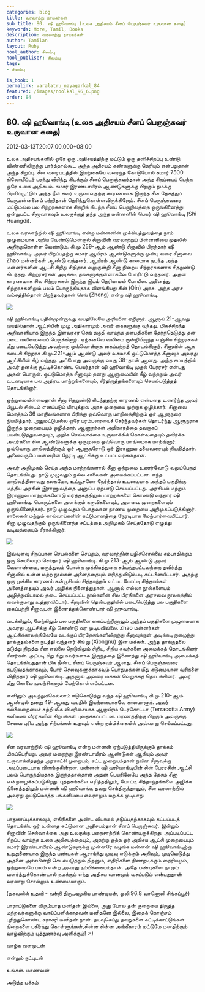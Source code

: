 ```yaml
---
categories: blog
title: வரலாற்று நாயகர்கள்
sub_title: 80. ஷி ஹூவாங்டி (உலக அதிசயம் சீனப் பெருஞ்சுவர் உருவான கதை)
keywords: More, Tamil, Books
description: வரலாற்று நாயகர்கள்
author: Tamilan
layout: Ruby
nool_author: சிலம்பு
nool_publiser: சிலம்பு
tags:
- சிலம்பு

is_book: 1
permalink: varalatru_nayagarkal_84
featured: /images/noolkal_96_6.png
order: 84
---
```



## 80. ஷி ஹூவாங்டி (உலக அதிசயம் சீனப் பெருஞ்சுவர் உருவான கதை)

2012-03-13T20:07:00.000+08:00

உலக அதிசயங்களில் ஒரே ஒரு அதிசயத்திற்கு மட்டும் ஒரு தனிச்சிறப்பு உண்டு. விண்ணிலிருந்து பார்த்தால்கூட அந்த அதிசயம் கண்களுக்கு தெரியும் என்பதுதான் அந்த சிறப்பு. சீன வரைபடத்தில் இயற்கையே வரைந்த கோடுபோல் சுமார் 7500 கிலோமீட்டர் பரந்து விரிந்து கிடக்கும் சீனப் பெருஞ்சுவர்தான் அந்த சிறப்பைப் பெற்ற ஒரே உலக அதிசயம். சுமார் இரண்டாயிரம் ஆண்டுகளுக்கு பிறகும் நமக்கு பிரமிப்பூட்டும் அந்த நீள் சுவர் உருவாவதற்கு காரணமாக இருந்த சீன தேசத்துப் பெருமன்னனைப் பற்றிதான் தெரிந்துகொள்ளவிருக்கிறோம். சீனப் பெருஞ்சுவரை மட்டுமல்ல பல சிற்றரசுகளாக சிதறிக் கிடந்த சீனப் பெருநிலத்தை ஒருங்கினைத்து ஒன்றுபட்ட சீனாவாகவும் உலகுக்குத் தந்த அந்த மன்னனின் பெயர் ஷி ஹூவாங்டி (Shi Huangdi).

உலக வரலாற்றில் ஷி ஹூவாங்டி என்ற மன்னனின் முக்கியத்துவத்தை நாம் முழுமையாக அறிய வேண்டுமென்றால் சீனாவின் வரலாற்றுப் பின்னனியை முதலில் அறிந்துகொள்ள வேண்டும். கி.மு 259-ஆம் ஆண்டு சீனாவில் பிறந்தார் ஷி ஹூவாங்டி. அவர் பிறப்பதற்கு சுமார் ஆயிரம் ஆண்டுகளுக்கு முன்பு வரை சீனாவை Zhao மன்னர்கள் ஆண்டு வந்தனர். ஆயிரம் ஆண்டு காலமாக நடந்த அந்த மன்னர்களின் ஆட்சி சிறிது சிறிதாக வலுகுன்றி சீனா நிறைய சிற்றரசுகளாக சிதறுண்டு கிடந்தது. சிற்றரசர்கள் அடிக்கடி தங்களுக்குள்ளாகவே போரிட்டு வந்தனர். அதன் காரணமாக சில சிற்றரசுகள் இருந்த இடம் தெரியாமல் போயின. அனைத்து சிற்றரசுகளிலும் பலம் பொருந்தியதாக விளங்கியது சின் (Qin) அரசு. அந்த அரச வம்சத்தில்தான் பிறந்தவர்தான் செங் (Zheng) என்ற ஷி ஹூவாங்டி.

![](http://2.bp.blogspot.com/-0WSr21JDRI8/T182KO_JaLI/AAAAAAAABMA/_BgHI92Ehb8/s1600/61xkBPT-YpL._SL500_AA300_.jpg)

ஷி ஹூவாங்டி பதின்மூன்றாவது வயதிலேயே அரியனை ஏறினார். ஆனால் 21-ஆவது வயதில்தான் ஆட்சியின் முழு அதிகாரமும் அவர் கைகளுக்கு வந்தது. மிகச்சிறந்த அறிவாளியாக இருந்த இளவரசர் செங் தகுதி வாய்ந்த தளபதிகளை தேர்ந்தெடுத்து தன் படை வலிமையைப் பெருக்கினார். ஏற்கனவே வலிமை குன்றியிருந்த எஞ்சிய சிற்றரசுகள் மீது படையெடுத்து அவற்றை ஒவ்வொன்றாக கைப்பற்றத் தொடங்கினார். சீனாவின் ஆக கடைசி சிற்றரசு கி.மு.221-ஆம் ஆண்டு அவர் வசமாகி ஒட்டுமொத்த சீனாவும் அவரது ஆட்சியின் கீழ் வந்தது. அப்போது அவருக்கு வயது 38-தான் ஆனது. அந்த சமயத்தில் அவர் தனக்கு சூட்டிக்கொண்ட பெயர்தான் ஷி ஹூவாங்டி முதல் பேரரசர் என்பது அதன் பொருள். ஒட்டுமொத்த சீனாவும் தனது ஆளுமையின் கீழ் வந்ததும் அவர் உடனடியாக பல அதிரடி மாற்றங்களையும், சீர்திருத்தங்களையும் செயல்படுத்தத் தொடங்கினார்.

ஒற்றுமையின்மைதான் சீனா சிதறுண்டு கிடந்ததற்கு காரணம் என்பதை உணர்ந்த அவர் பியூடல் சிஸ்டம் எனப்படும் பிரபுத்துவ அரசு முறையை முற்றாக ஒழித்தார். சீனாவை மொத்தம் 36 மாநிலங்களாக பிரித்து ஒவ்வொரு மாநிலத்திற்கும் ஓர் ஆளுநரை நியமித்தார். அதுமட்டுமல்ல ஒரே பரம்பரையைச் சேர்ந்தவர்கள் தொடர்ந்து ஆளுநராக இருந்த முறையையும் ஒழித்தார். ஆளுநர்கள் அதிகாரத்தை தவறாகப் பயன்படுத்துவதையும், அதிக செல்வாக்கை உருவாக்கிக் கொள்வதையும் தவிர்க்க அவர்களை சில ஆண்டுகளுக்கு ஒருமுறை ஒவ்வொரு மாநிலமாக மாற்றினார். ஒவ்வொரு மாநிலத்திற்கும் ஓர் ஆளுநரோடு ஓர் இராணுவ தலைவரையும் நியமித்தார். அனைவருமே மன்னரின் நேரடி ஆட்சிக்கு உட்பட்டவர்கள்தான்.

அவர் அறிமுகம் செய்த அந்த மாற்றங்களால் சீனா ஒற்றுமை உணர்வோடு வலுப்பெறத் தொடங்கியது. நாடு முழுவதும் நல்ல சாலைகள் அமைக்கப்பட்டன. எந்த மாநிலத்திலாவது கலகமோ, உட்பூசலோ நேர்ந்தால் உடனடியாக அந்தப் பகுதிக்கு மத்திய அரசின் இராணுவத்தை அனுப்ப ஏற்பாடு செய்யப்பட்டது. அரசியல் மற்றும் இராணுவ மாற்றங்களோடு வர்த்தகத்திலும் மாற்றங்களை கொண்டு வந்தார் ஷி ஹூவாங்டி. பொருட்களை அளக்கும் கருவிகளையும், அளவை முறைகளையும் ஒருங்கினைத்தார். நாடு முழுவதும் பொதுவான நாணய முறையை அறிமுகப்படுத்தினார். சாலைகள் மற்றும் கால்வாய்களின் கட்டுமானத்தை நேரடியாக மேற்பார்வையிட்டார். சீனா முழுவதற்கும் ஒருங்கினைந்த சட்டத்தை அறிமுகம் செய்ததோடு எழுத்து வடிவத்தையும் சீராக்கினார்.

![](http://4.bp.blogspot.com/-VP241v2zRi4/T182yI2QtJI/AAAAAAAABMY/7mlTxBBsJc4/s320/Qinshihuang.jpg)

இவ்வுளவு சிறப்பான செயல்களை செய்தும், வரலாற்றின் பழிச்சொல்லை சம்பாதிக்கும் ஒரு செயலையும் செய்தார் ஷி ஹூவாங்டி. கி.மு 213-ஆம் ஆண்டு அவர் வேளாண்மை, மருத்துவம் போன்ற முக்கியத்துறை சம்பந்தபட்டவற்றை தவிர்த்து சீனாவில் உள்ள மற்ற நூல்கள் அனைத்தையும் எரித்துவிடும்படி கட்டளையிட்டார். அதற்கு ஒரு முக்கிய காரணம் கன்பூசியஸ் சித்தாந்தம் உட்பட போட்டி சித்தாங்கள் அனைத்தையும் அவர் அழிக்க நினைத்துதான். ஆனால் எல்லா நூல்களையும் அழித்துவிடாமல் தடை செய்யப்பட்ட நூல்களின் சில பிரதிகளை அரசவை நூலகத்தில் வைக்குமாறு உத்தரவிட்டார். சீனாவின் தென்பகுதியில் படையெடுத்து பல பகுதிகளை கைப்பற்றி சீனாவுடன் இணைத்துக்கொண்டார் ஷி ஹுவாங்டி.

வடக்கிலும், மேற்கிலும் பல பகுதிகளை கைப்பற்றினாலும் அந்தப் பகுதிகளை முழுமையாக அவரது ஆட்சிக்கு கீழ் கொண்டு வர முடியவில்லை. Zhao மன்னர்கள் ஆட்சிக்காலத்திலேயே வடக்குப் பிரதேசங்களிலிருந்து சீனாவுக்குள் அடிக்கடி நுழைந்து தாக்குதல்களை நடத்தி வந்தனர் சிங் நு (Xiongnu) இன மக்கள். அந்த தாக்குதலை தடுத்து நிறுத்த சீன எல்லை நெடுகிலும் சிறிய, சிறிய சுவர்களை அமைக்கத் தொடங்கினர் சீனர்கள். அப்படி சிறு சிறு சுவர்களாக இருந்ததை இணைத்து ஷி ஹூவாங்டி அமைக்கத் தொடங்கியதுதான் மிக நீண்ட சீனப் பெருஞ்சுவர் ஆனது. சீனப் பெருஞ்சுவரை கட்டுவதற்காகவும், போர் செலவுகளுக்காகவும் பொதுமக்கள் மீது கடுமையான வரிகளை விதித்தார் ஷி ஹூவாங்டி. அதனால் அவரை மக்கள் வெறுக்கத் தொடங்கினர். அவர் மீது கொலை முயற்சிகளும் மேற்கொள்ளப்பட்டன.

எனினும் அவற்றுக்கெல்லாம் ஈடுகொடுத்து வந்த ஷி ஹூவாங்டி கி.மு.210-ஆம் ஆண்டில் தனது 49-ஆவது வயதில் இயற்கையாகவே காலமானார். அவர் கல்லைறையைச் சுற்றி மிக விமரிசையாக ஆறாயிரம் டெரகோட்டா (Terracotta Army) களிமண் வீரர்களின் சிற்பங்கள் புதைக்கப்பட்டன. மரணத்திற்கு பிறகும் அவருக்கு சேவை புரிய அந்த சிற்பங்கள் உதவும் என்ற நம்பிக்கையில் அவ்வாறு செய்யப்பட்டது.

![](http://4.bp.blogspot.com/-i0H6CnZ1xGE/T182jlwA7aI/AAAAAAAABMQ/P2In3bcga4g/s320/terracotta_warriors_01.jpg)

சீன வரலாற்றில் ஷி ஹூவாங்டி என்ற மன்னன் ஏற்படுத்தியிருக்கும் தாக்கம் மிகப்பெரியது. அவர் மறைந்து இரண்டாயிரம் ஆண்டுகள் ஆகியும் அவர் உருவாக்கித்தந்த அரசாட்சி முறையும், சட்ட முறையும்தான் நவீன சீனாவுக்கு அடிப்படையாக விளங்குகின்றன. மன்னன் ஷி ஹூவாங்டியின் சின் பேரரசின் ஆட்சி பலம் பொருந்தியதாக இருந்ததால்தான் அதன் பெயரிலேயே அந்த தேசம் சீனா என்றழைக்கப்படுகிறது. புத்தகங்களை எரித்ததிலும், போட்டி சித்தாந்தங்களை அழிக்க நினைத்ததிலும் மன்னன் ஷி ஹூவாங்டி தவறு செய்திருந்தாலும், சீன வரலாற்றில் அவரது ஒட்டுமொத்த பங்களிப்பை எவராலும் மறுக்க முடியாது.

![](http://4.bp.blogspot.com/-i-YWb54tWC8/T1830WThL6I/AAAAAAAABMg/twQqDYoRehk/s320/9771006.jpg)

பாதுகாப்புக்காகவும், எதிரிகளை அண்ட விடாமல் தடுப்பதற்காகவும் கட்டப்படத் தொடங்கிய ஓர் உன்னத கட்டுமான அதிசயம்தான் சீனப் பெருஞ்சுவர். இன்றும் சீனாவின் செல்வாக்கை அது உலகுக்கு பறைசாற்றிக் கொண்டிருக்கிறது. அப்படிப்பட்ட சிறப்பு வாய்ந்த உலக அதிசயத்தையும், அதற்கு ஒத்த ஓர் அதிசய ஆட்சி முறையையும் சுமார் இரண்டாயிரம் ஆண்டுகளுக்கு முன்னரே வழங்க மன்னன் ஷி ஹூவாங்டிற்கு உறுதுணையாக இருந்த பண்புகள் ஆராய்ந்து முடிவு எடுக்கும் அறிவும், முடிவெடுத்து அதனை அச்சமின்றி செயல்படுத்தும் திறனும், எதிரிகளை திணறடிக்கும் தைரியமும், ஒற்றுமையே பலம் என்ற அவரது நம்பிக்கையும்தான். அதே பண்புகளை நாமும் வளர்த்துக்கொண்டால் நமக்கும் எந்த அதிசய வானமும் வசப்படும் என்பதுதான் வரலாறு சொல்லும் உண்மையாகும்.

(தகவலில் உதவி - நன்றி திரு.அழகிய பாண்டியன், ஒலி 96.8 வானொலி சிங்கப்பூர்)

பாராட்டுகளை விரும்பாத மனிதன் இல்லை, அது போல தன் குறையை திருத்த மற்றவர்களுக்கு வாய்ப்பளிக்காதவன் மனிதனே இல்லை, இதைக் கொஞ்சம் புரிந்துகொண்ட சராசரி மனிதன் நான். தயவுசெய்து தவறுகளை சுட்டிக்காட்டுங்கள் நிறைகளை பகிர்ந்து கொள்ளுங்கள்,சின்ன சின்ன அங்கீகாரம் மட்டுமே மனதிற்கும் வாழ்விற்கும் புத்துணர்வு அளிக்கும்! :-)

வாழ்க வளமுடன்

என்றும் நட்புடன்

உங்கள். மாணவன்

[அடுத்த பக்கம்](varalatru_nayagarkal_85)